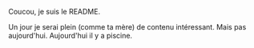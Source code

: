 Coucou, je suis le README.

Un jour je serai plein (comme ta mère) de contenu intéressant. Mais pas aujourd'hui. Aujourd'hui il y a piscine.